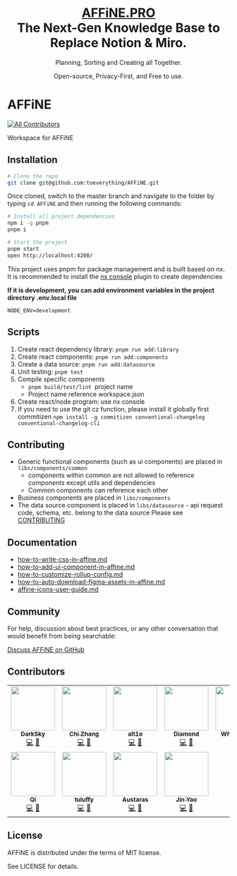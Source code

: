 <h1 align="center" style="border-bottom: none">
    <b>
        <a href="https://affine.pro">AFFiNE.PRO</a><br>
    </b>
    The Next-Gen Knowledge Base to Replace Notion & Miro. 
    <br>
</h1>

<p align="center">
Planning, Sorting and Creating all Together.
</p>
<p align="center"> 
Open-source, Privacy-First, and Free to use.
</p>


# AFFiNE

<!-- ALL-CONTRIBUTORS-BADGE:START - Do not remove or modify this section -->

[![All Contributors](https://img.shields.io/badge/all_contributors-11-orange.svg?style=flat-square)](#contributors-)

<!-- ALL-CONTRIBUTORS-BADGE:END -->

Workspace for AFFiNE

## Installation

```sh
# Clone the repo
git clone git@github.com:toeverything/AFFiNE.git
```

Once cloned, switch to the master branch and navigate to the folder by typing `cd AFFiNE` and then running the following commands:

```sh
# Install all project dependencies
npm i -g pnpm
pnpm i

# Start the project
pnpm start
open http://localhost:4200/
```

This project uses pnpm for package management and is built based on nx. It is recommended to install the [nx console](https://marketplace.visualstudio.com/items?itemName=nrwl.angular-console) plugin to create dependencies

**If it is development, you can add environment variables in the project directory .env.local file**

```
NODE_ENV=development
```

## Scripts

1. Create react dependency library: `pnpm run add:library`
2. Create react components: `pnpm run add:components`
3. Create a data source: `pnpm run add:datasource`
4. Unit testing: `pnpm test`
5. Compile specific components
    - `pnpm build/test/lint `project name
    - Project name reference workspace.json
6. Create react/node program: use nx console
7. If you need to use the git cz function, please install it globally first commitizen `npm install -g commitizen conventional-changelog conventional-changelog-cli`

## Contributing

-   Generic functional components (such as ui components) are placed in `libs/components/common`
    -   components within common are not allowed to reference _components_ except utils and dependencies
    -   Common components can reference each other
-   Business components are placed in `libs/components`
-   The data source component is placed in `libs/datasource` - api request code, schema, etc. belong to the data source
    Please see [CONTRIBUTING](/docs/CONTRIBUTING.md)

## Documentation

-   [how-to-write-css-in-affine.md](/docs/how-to-write-css-in-affine.md)
-   [how-to-add-ui-component-in-affine.md](/docs/how-to-add-ui-component-in-affine.md)
-   [how-to-customize-rollup-config.md](docs/how-to-customize-rollup-config.md)
-   [how-to-auto-download-figma-assets-in-affine.md](docs/how-to-auto-download-figma-assets-in-affine.md)
-   [affine-icons-user-guide.md](docs/affine-icons-user-guide.md)

## Community

For help, discussion about best practices, or any other conversation that would benefit from being searchable:

[Discuss AFFiNE on GitHub](https://github.com/toeverything/AFFiNE/discussions)

## Contributors

<!-- ALL-CONTRIBUTORS-LIST:START - Do not remove or modify this section -->
<!-- prettier-ignore-start -->
<!-- markdownlint-disable -->
<table>
  <tr>
    <td align="center"><a href="https://darksky.eu.org/"><img src="https://avatars.githubusercontent.com/u/25152247?v=4?s=100" width="100px;" alt=""/><br /><sub><b>DarkSky</b></sub></a><br /><a href="https://github.com/toeverything/AFFiNE/commits?author=darkskygit" title="Code">💻</a> <a href="https://github.com/toeverything/AFFiNE/commits?author=darkskygit" title="Documentation">📖</a></td>
    <td align="center"><a href="https://github.com/tzhangchi"><img src="https://avatars.githubusercontent.com/u/5910926?v=4?s=100" width="100px;" alt=""/><br /><sub><b>Chi Zhang</b></sub></a><br /><a href="https://github.com/toeverything/AFFiNE/commits?author=tzhangchi" title="Code">💻</a> <a href="https://github.com/toeverything/AFFiNE/commits?author=tzhangchi" title="Documentation">📖</a></td>
    <td align="center"><a href="https://github.com/alt1o"><img src="https://avatars.githubusercontent.com/u/21084335?v=4?s=100" width="100px;" alt=""/><br /><sub><b>alt1o</b></sub></a><br /><a href="https://github.com/toeverything/AFFiNE/commits?author=alt1o" title="Code">💻</a> <a href="https://github.com/toeverything/AFFiNE/commits?author=alt1o" title="Documentation">📖</a></td>
    <td align="center"><a href="https://github.com/DiamondThree"><img src="https://avatars.githubusercontent.com/u/24630517?v=4?s=100" width="100px;" alt=""/><br /><sub><b>Diamond</b></sub></a><br /><a href="https://github.com/toeverything/AFFiNE/commits?author=DiamondThree" title="Code">💻</a> <a href="https://github.com/toeverything/AFFiNE/commits?author=DiamondThree" title="Documentation">📖</a></td>
    <td align="center"><a href="https://lawvs.github.io/profile/"><img src="https://avatars.githubusercontent.com/u/18554747?v=4?s=100" width="100px;" alt=""/><br /><sub><b>Whitewater</b></sub></a><br /><a href="https://github.com/toeverything/AFFiNE/commits?author=lawvs" title="Code">💻</a> <a href="https://github.com/toeverything/AFFiNE/commits?author=lawvs" title="Documentation">📖</a></td>
    <td align="center"><a href="https://github.com/zuoxiaodong0815"><img src="https://avatars.githubusercontent.com/u/53252747?v=4?s=100" width="100px;" alt=""/><br /><sub><b>zuoxiaodong0815</b></sub></a><br /><a href="https://github.com/toeverything/AFFiNE/commits?author=zuoxiaodong0815" title="Code">💻</a> <a href="https://github.com/toeverything/AFFiNE/commits?author=zuoxiaodong0815" title="Documentation">📖</a></td>
    <td align="center"><a href="https://github.com/SaikaSakura"><img src="https://avatars.githubusercontent.com/u/11530942?v=4?s=100" width="100px;" alt=""/><br /><sub><b>SaikaSakura</b></sub></a><br /><a href="https://github.com/toeverything/AFFiNE/commits?author=SaikaSakura" title="Code">💻</a> <a href="https://github.com/toeverything/AFFiNE/commits?author=SaikaSakura" title="Documentation">📖</a></td>
  </tr>
  <tr>
    <td align="center"><a href="https://github.com/QiShaoXuan"><img src="https://avatars.githubusercontent.com/u/22772830?v=4?s=100" width="100px;" alt=""/><br /><sub><b>Qi</b></sub></a><br /><a href="https://github.com/toeverything/AFFiNE/commits?author=QiShaoXuan" title="Code">💻</a> <a href="https://github.com/toeverything/AFFiNE/commits?author=QiShaoXuan" title="Documentation">📖</a></td>
    <td align="center"><a href="https://tuluffy.github.io/angular.github.io/"><img src="https://avatars.githubusercontent.com/u/26808339?v=4?s=100" width="100px;" alt=""/><br /><sub><b>tuluffy</b></sub></a><br /><a href="https://github.com/toeverything/AFFiNE/commits?author=tuluffy" title="Code">💻</a> <a href="https://github.com/toeverything/AFFiNE/commits?author=tuluffy" title="Documentation">📖</a></td>
    <td align="center"><a href="https://shockwave.me/"><img src="https://avatars.githubusercontent.com/u/15013925?v=4?s=100" width="100px;" alt=""/><br /><sub><b>Austaras</b></sub></a><br /><a href="https://github.com/toeverything/AFFiNE/commits?author=Austaras" title="Code">💻</a> <a href="https://github.com/toeverything/AFFiNE/commits?author=Austaras" title="Documentation">📖</a></td>
    <td align="center"><a href="https://github.com/uptonking?tab=repositories&type=source"><img src="https://avatars.githubusercontent.com/u/11391549?v=4?s=100" width="100px;" alt=""/><br /><sub><b>Jin Yao</b></sub></a><br /><a href="https://github.com/toeverything/AFFiNE/commits?author=uptonking" title="Code">💻</a> <a href="https://github.com/toeverything/AFFiNE/commits?author=uptonking" title="Documentation">📖</a></td>
  </tr>
</table>

<!-- markdownlint-restore -->
<!-- prettier-ignore-end -->

<!-- ALL-CONTRIBUTORS-LIST:END -->

## License

AFFiNE is distributed under the terms of MIT license.

See LICENSE for details.
